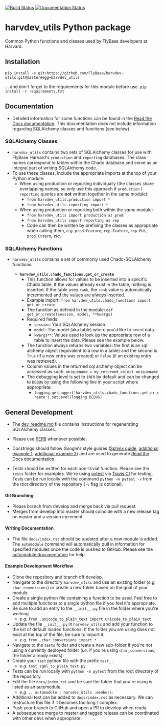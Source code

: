 [![Build Status](https://travis-ci.com/FlyBase/harvdev-utils.svg?branch=master)](https://travis-ci.com/FlyBase/harvdev-utils)
[![Documentation Status](https://readthedocs.org/projects/harvdev-utils/badge/?version=latest)](https://harvdev-utils.readthedocs.io/en/latest/?badge=latest)

# harvdev_utils Python package
Common Python functions and classes used by FlyBase developers at Harvard.

## Installation

`pip install -e git+https://github.com/FlyBase/harvdev-utils.git@master#egg=harvdev_utils`

... and don't forget to the requirements for this module before use.
`pip install -r requirements.txt`


## Documentation

- Detailed information for some functions can be found in the [Read the Docs documentation](https://harvdev-utils.readthedocs.io/en/latest/?). This documentation does not include information regarding SQLAlchemy classes and functions (see below).

### SQLAlchemy Classes

- `harvdev_utils` contains two sets of SQLAlchemy classes for use with FlyBase Harvard's `production` and `reporting` databases. The class names correspond to tables within the Chado database and serve as an integral part of writing SQLAlchemy code.
- To use these classes, include the appropriate imports at the top of your Python module:
  - When using production or reporting individually (the classes share overlapping names, so _only_ use this approach if `production` / `reporting` queries are **not** written together in the same module):
    - `from harvdev_utils.production import *`
    - `from harvdev_utils.reporting import *`
  - When using production or reporting both within the _same_ module:
    - `from harvdev_utils import production as prod`
    - `from harvdev_utils import reporting as rep`
    - Code can then be written by prefixing the classes as appropriate when calling them, _e.g._ `prod.Feature`, `rep.Feature`, `rep.Pub`, `prod.Cvterm`, _etc_.

### SQLAlchemy Functions

- `harvdev_utils` contains a set of commonly used Chado-SQLAlchemy functions:

  -  **`harvdev_utils.chado_functions.get_or_create`**
      -  This function allows for values to be inserted into a specific Chado table. If the values already exist in the table, nothing is inserted. If the table uses `rank`, the `rank` value is automatically incremented and the values are _always_ inserted.
      -  Example import: `from harvdev_utils.chado_functions import get_or_create`
      -  The function as defined in the module: `def get_or_create(session, model, **kwargs)`
      -  Required fields:
          -  `session`: Your SQLAlchemy session.
          -  `model`: The model (aka table) where you'd like to insert data.
          -  `kwargs**`: Values used to look up the appropriate row of a table to insert the data. Please see the example below.
      - The function always returns two variables: the first is an sql alchemy object (equivalent to a row in a table) and the second is `True` (if a new entry was created) or `False` (if an existing entry was retrieved).
      - Column values in the returned sql alchemy object can be accessed as such: `uniquename = my_returned_object.uniquename`
      -  The debugging level is set to `INFO` by default and can be changed to `DEBUG` by using the following line in your script where appropriate:
          -  `logging.getLogger('harvdev_utils.chado_functions.get_or_create').setLevel(logging.DEBUG)`


## General Development
- The [dev_readme.md](dev/dev_readme.md) file contains instructions for regenerating SQLAlchemy classes.

- Please use [PEP8](https://www.python.org/dev/peps/pep-0008/) whenever possible. 
- Docstrings should follow Google's style guides ([Sphinx guide](http://www.sphinx-doc.org/en/master/usage/extensions/napoleon.html#module-sphinx.ext.napoleon), [additional example 1](https://sphinxcontrib-napoleon.readthedocs.io/en/latest/example_google.html), [additional example 2](http://google.github.io/styleguide/pyguide.html#38-comments-and-docstrings)) and are used to generate [Read the Docs documentation](https://harvdev-utils.readthedocs.io/en/latest/?).
- Tests should be written for each non-trivial function. Please see the `tests` folder for examples. We're using [pytest](https://docs.pytest.org/en/latest/) via [Travis CI](https://travis-ci.com/FlyBase/harvdev_utils.svg?branch=master) for testing. Tests can be run locally with the command `python -m pytest -v` from the root directory of the repository (`-v` flag is optional). 

#### Git Branching

- Please branch from develop and merge back via pull request.
- Merges from develop into master should coincide with a new release tag on master and a version increment.

#### Writing Documentation

- The file `docs/index.rst` should be updated after a new module is added. The `automodule` command will automatically pull in information for specified modules once the code is pushed to GitHub. Please see the [automodule documentation](http://www.sphinx-doc.org/en/master/usage/extensions/autodoc.html#directive-automodule) for help.

#### Example Development Workflow

- Clone the repository and branch off develop.
- Navigate to the directory `harvdev_utils` and use an existing folder (_e.g._ `char_conversions`) or create a new folder based on the goal of your module.
- Create a single python file containing a function to be used. Feel free to add multiple functions to a single python file if you feel it's appropriate.
- Be sure to add an entry to the `__init__.py` file in the folder where you're working.
    - _e.g._ `from .unicode_to_plain_text import unicode_to_plain_text`
- Update the file `__init__.py` in `harvdev_utils` and add your function to the list of default loaded functions. If the folder you are using does not exist at the top of the file, be sure to import it. 
    - _e.g._ `from .char_conversions import *`
- Navigate to the `tests` folder and create a new sub-folder if you're not using a currently deployed folder (_i.e._ if you're using `char_conversions`, the folder already exists).
- Create your `test` python file with the prefix `test_` .
    - _e.g._ `test_sgml_to_plain_text.py`
- Tests can be run locally with `python -m pytest` from the root directory of the repository.
- Edit the file `docs/index.rst` and be sure the folder that you're using is listed as an automodule.
    - _e.g._ `.. automodule:: harvdev_utils :members:`
- Additional text can be added to `docs/index.rst` as necessary. We can restructure this file if it becomes too long / complex.
- Push your branch to GitHub and open a PR to develop when ready.
- A subsequence merge to master and tagged release can be coordinated with other devs when appropriate.
